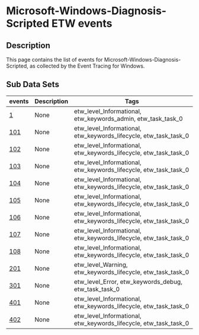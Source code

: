 # Microsoft-Windows-Diagnosis-Scripted ETW events

## Description
This page contains the list of events for Microsoft-Windows-Diagnosis-Scripted, as collected by the Event Tracing for Windows.

## Sub Data Sets
|events|Description|Tags|
|---|---|---|
|[1](events/event-1.md)|None|etw_level_Informational, etw_keywords_admin, etw_task_task_0|
|[101](events/event-101.md)|None|etw_level_Informational, etw_keywords_lifecycle, etw_task_task_0|
|[102](events/event-102.md)|None|etw_level_Informational, etw_keywords_lifecycle, etw_task_task_0|
|[103](events/event-103.md)|None|etw_level_Informational, etw_keywords_lifecycle, etw_task_task_0|
|[104](events/event-104.md)|None|etw_level_Informational, etw_keywords_lifecycle, etw_task_task_0|
|[105](events/event-105.md)|None|etw_level_Informational, etw_keywords_lifecycle, etw_task_task_0|
|[106](events/event-106.md)|None|etw_level_Informational, etw_keywords_lifecycle, etw_task_task_0|
|[107](events/event-107.md)|None|etw_level_Informational, etw_keywords_lifecycle, etw_task_task_0|
|[108](events/event-108.md)|None|etw_level_Informational, etw_keywords_lifecycle, etw_task_task_0|
|[201](events/event-201.md)|None|etw_level_Warning, etw_keywords_lifecycle, etw_task_task_0|
|[301](events/event-301.md)|None|etw_level_Error, etw_keywords_debug, etw_task_task_0|
|[401](events/event-401.md)|None|etw_level_Informational, etw_keywords_lifecycle, etw_task_task_0|
|[402](events/event-402.md)|None|etw_level_Informational, etw_keywords_lifecycle, etw_task_task_0|
